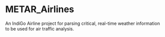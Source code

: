 # METAR_Airlines
An IndiGo Airline project for parsing critical, real-time weather information to be used for air traffic analysis.
